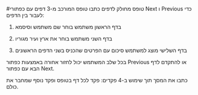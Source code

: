 #טופס מחולק לדפים
כתבו טופס המורכב מ-3 דפים עם כפתורי Next ו Previous כדי לעבור בין הדפים:

1. בדף הראשון משתמש בוחר שם משתמש וסיסמא

2. בדף השני משתמש בוחר את ארץ ועיר מגוריו

3. בדף השלישי מוצג למשתמש סיכום עם הפרטים שהכניס בשני הדפים הראשונים

בכל שלב המשתמש יכול לחזור אחורה באמצעות כפתור Previous או להתקדם לדף הבא עם כפתור Next.

כתבו את המסך תוך שימוש ב-4 פקדים: פקד לכל דף בטופס ופקד נוסף שמחבר את כולם.

